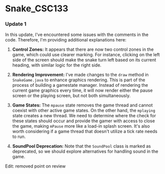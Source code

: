 # Snake_CSC133

### Update 1

In this update, I've encountered some issues with the comments in the code. Therefore, I'm providing additional explanations here:

1. **Control Zones:** It appears that there are now two control zones in the game, which could use clearer marking. For instance, clicking on the left side of the screen should make the snake turn left based on its current heading, with similar logic for the right side.


2. **Rendering Improvement:** I've made changes to the `draw` method in `SnakeGame.java` to enhance graphics rendering. This is part of the process of building a gamestate manager. Instead of rendering the current game graphics every time, it will now render either the pause screen or the playing screen, but not both simultaneously.


3. **Game States:** The `mpause` state removes the game thread and cannot coexist with other active game states. On the other hand, the `mplaying` state creates a new thread. We need to determine where the check for these states should occur and provide the gamer with access to close the game, making `mPause` more like a load-in splash screen. It's also worth considering if a game thread that doesn't utilize a tick rate needs to run.


4. **SoundPool Deprecation:** Note that the `SoundPool` class is marked as deprecated, so we should explore alternatives for handling sound in the game.

Edit: removed point on review

